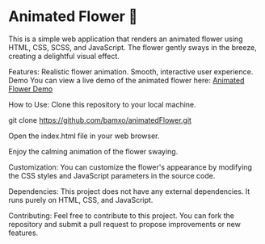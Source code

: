 # Animated Flower 🌸
This is a simple web application that renders an animated flower using HTML, CSS, SCSS, and JavaScript. The flower gently sways in the breeze, creating a delightful visual effect.

Features:
Realistic flower animation.
Smooth, interactive user experience.
Demo
You can view a live demo of the animated flower here: [Animated Flower Demo](https://bamxo.github.io/animatedFlower/)

How to Use:
Clone this repository to your local machine.

git clone https://github.com/bamxo/animatedFlower.git

Open the index.html file in your web browser.

Enjoy the calming animation of the flower swaying.

Customization:
You can customize the flower's appearance by modifying the CSS styles and JavaScript parameters in the source code.

Dependencies:
This project does not have any external dependencies. It runs purely on HTML, CSS, and JavaScript.

Contributing:
Feel free to contribute to this project. You can fork the repository and submit a pull request to propose improvements or new features.
